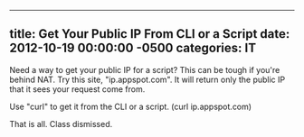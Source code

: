 ﻿---

title:  Get Your Public IP From CLI or a Script
date:   2012-10-19 00:00:00 -0500
categories: IT
---






Need a way to get your public IP for a script? This can be tough if you're behind NAT. Try this site, "ip.appspot.com". It will return only the public IP that it sees your request come from.

Use "curl" to get it from the CLI or a script. (curl ip.appspot.com)

That is all. Class dismissed.


